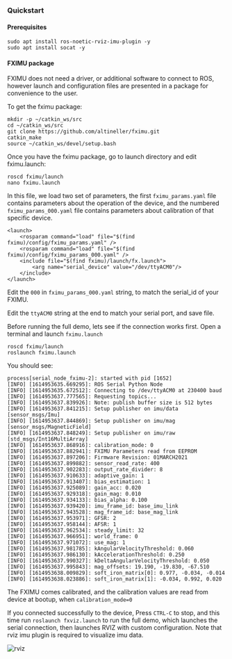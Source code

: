 ### Quickstart

#### Prerequisites

```		
sudo apt install ros-noetic-rviz-imu-plugin -y  
sudo apt install socat -y  
```

#### FXIMU package

FXIMU does not need a driver, or additional software to connect to ROS, however launch and configuration files are presented in a package for convenience to the user. 

To get the fximu package:

```
mkdir -p ~/catkin_ws/src
cd ~/catkin_ws/src
git clone https://github.com/altineller/fximu.git
catkin_make
source ~/catkin_ws/devel/setup.bash
```

Once you have the fximu package, go to launch directory and edit fximu.launch:

```
roscd fximu/launch
nano fximu.launch
```

In this file, we load two set of parameters, the first `fximu_params.yaml` file contains parameters about the operation of the device, and the numbered `fximu_params_000.yaml` file contains parameters about calibration of that specific device.

```
<launch>
    <rosparam command="load" file="$(find fximu)/config/fximu_params.yaml" />
    <rosparam command="load" file="$(find fximu)/config/fximu_params_000.yaml" />
    <include file="$(find fximu)/launch/fx.launch">
        <arg name="serial_device" value="/dev/ttyACM0"/>
    </include>
</launch>
```

Edit the `000` in `fximu_params_000.yaml` string, to match the serial_id of your FXIMU.

Edit the `ttyACM0` string at the end to match your serial port, and save file.

Before running the full demo, lets see if the connection works first. Open a terminal and launch `fximu.launch`

```
roscd fximu/launch
roslaunch fximu.launch
```  

You should see:

```console
process[serial_node_fximu-2]: started with pid [1652]
[INFO] [1614953635.669295]: ROS Serial Python Node
[INFO] [1614953635.672512]: Connecting to /dev/ttyACM0 at 230400 baud
[INFO] [1614953637.777565]: Requesting topics...
[INFO] [1614953637.839926]: Note: publish buffer size is 512 bytes
[INFO] [1614953637.841215]: Setup publisher on imu/data [sensor_msgs/Imu]
[INFO] [1614953637.844869]: Setup publisher on imu/mag [sensor_msgs/MagneticField]
[INFO] [1614953637.848249]: Setup publisher on imu/raw [std_msgs/Int16MultiArray]
[INFO] [1614953637.868916]: calibration_mode: 0
[INFO] [1614953637.882941]: FXIMU Parameters read from EEPROM
[INFO] [1614953637.897206]: Firmware Revision: 01MARCH2021
[INFO] [1614953637.899882]: sensor_read_rate: 400
[INFO] [1614953637.902283]: output_rate_divider: 8
[INFO] [1614953637.910633]: adaptive_gain: 1
[INFO] [1614953637.913407]: bias_estimation: 1
[INFO] [1614953637.925089]: gain_acc: 0.020
[INFO] [1614953637.929318]: gain_mag: 0.010
[INFO] [1614953637.934133]: bias_alpha: 0.100
[INFO] [1614953637.939420]: imu_frame_id: base_imu_link
[INFO] [1614953637.943528]: mag_frame_id: base_mag_link
[INFO] [1614953637.953971]: GFSR: 2
[INFO] [1614953637.958144]: AFSR: 1
[INFO] [1614953637.962534]: steady_limit: 32
[INFO] [1614953637.966951]: world_frame: 0
[INFO] [1614953637.971072]: use_mag: 1
[INFO] [1614953637.981785]: kAngularVelocityThreshold: 0.060
[INFO] [1614953637.986130]: kAccelerationThreshold: 0.250
[INFO] [1614953637.990327]: kDeltaAngularVelocityThreshold: 0.050
[INFO] [1614953637.995843]: mag_offsets: 19.190, -19.830, -67.510
[INFO] [1614953638.009829]: soft_iron_matrix[0]: 0.977, -0.034, -0.014
[INFO] [1614953638.023886]: soft_iron_matrix[1]: -0.034, 0.992, 0.020
```

The FXIMU comes calibrated, and the calibration values are read from device at bootup, when `calibration_mode=0`

If you connected successfully to the device, Press `CTRL-C` to stop, and this time run `roslaunch fxviz.launch` to run the full demo, which launches the serial connection, then launches RVIZ with custom configuration. Note that rviz imu plugin is required to visualize imu data.

![rviz](https://raw.githubusercontent.com/altineller/fximu_doc/main/img/rviz.png)
